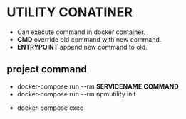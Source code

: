 # UTILITY CONATINER 
* Can execute command in docker container.
* **CMD** override old command with new command.
* **ENTRYPOINT** append new command to old.

## project command
* docker-compose run --rm **SERVICENAME** **COMMAND**
* docker-compose run --rm npmutility init
<!-- to run command in conatiner which already running -->
* docker-compose exec